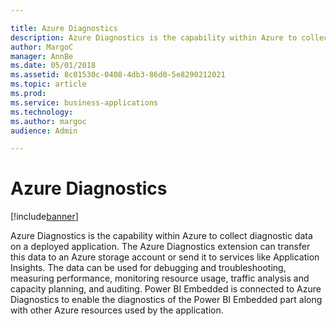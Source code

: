 ```yaml
---

title: Azure Diagnostics
description: Azure Diagnostics is the capability within Azure to collect diagnostic data on a deployed application.
author: MargoC
manager: AnnBe
ms.date: 05/01/2018
ms.assetid: 8c01530c-0408-4db3-86d0-5e8290212021
ms.topic: article
ms.prod: 
ms.service: business-applications
ms.technology: 
ms.author: margoc
audience: Admin

---
```

#  Azure Diagnostics




[!include[banner](../../../includes/banner.md)]

Azure Diagnostics is the capability within Azure to collect diagnostic data on a
deployed application. The Azure Diagnostics extension can transfer this data to
an Azure storage account or send it to services like Application Insights. The
data can be used for debugging and troubleshooting, measuring performance,
monitoring resource usage, traffic analysis and capacity planning, and auditing.
Power BI Embedded is connected to Azure Diagnostics to enable the diagnostics of
the Power BI Embedded part along with other Azure resources used by the
application.
